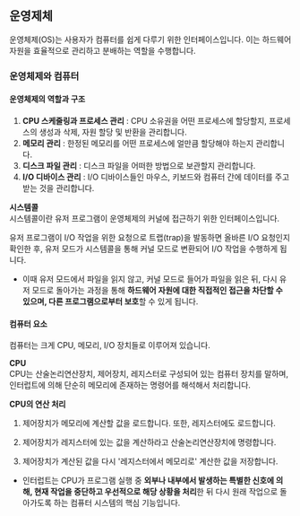 ## 운영제체

운영체제(OS)는 사용자가 컴퓨터를 쉽게 다루기 위한 인터페이스입니다. 이는 하드웨어 자원을 효율적으로 관리하고 분배하는 역할을 수행합니다.

### 운영체제와 컴퓨터

#### 운영체제의 역할과 구조

1. **CPU 스케줄링과 프로세스 관리** : CPU 소유권을 어떤 프로세스에 할당할지, 프로세스의 생성과 삭제, 자원 할당 및 반환을 관리합니다.
2. **메모리 관리** : 한정된 메모리를 어떤 프로세스에 얼만큼 할당해야 하는지 관리합니다.
3. **디스크 파일 관리** : 디스크 파일을 어떠한 방법으로 보관할지 관리합니다.
4. **I/O 디바이스 관리** : I/O 디바이스들인 마우스, 키보드와 컴퓨터 간에 데이터를 주고받는 것을 관리합니다.

**시스템콜**  
시스템콜이란 유저 프로그램이 운영체제의 커널에 접근하기 위한 인터페이스입니다.

유저 프로그램이 I/O 작업을 위한 요청으로 트랩(trap)을 발동하면 올바른 I/O 요청인지 확인한 후, 유저 모드가 시스템콜을 통해 커널 모드로 변환되어 I/O 작업을 수행하게 됩니다.

- 이때 유저 모드에서 파일을 읽지 않고, 커널 모드로 들어가 파일을 읽은 뒤, 다시 유저 모드로 돌아가는 과정을 통해 **하드웨어 자원에 대한 직접적인 접근을 차단할 수 있으며, 다른 프로그램으로부터 보호**할 수 있게 됩니다.

#### 컴퓨터 요소

컴퓨터는 크게 CPU, 메모리, I/O 장치들로 이루어져 있습니다.

**CPU**  
CPU는 산술논리연산장치, 제어장치, 레지스터로 구성되어 있는 컴퓨터 장치를 말하며, 인터럽트에 의해 단순히 메모리에 존재하는 명령어를 해석해서 처리합니다.

**CPU의 연산 처리**

1. 제어장치가 메모리에 계산할 값을 로드합니다. 또한, 레지스터에도 로드합니다.

2. 제어장치가 레지스터에 있는 값을 계산하라고 산술논리연산장치에 명령합니다.

3. 제어장치가 계산된 값을 다시 '레지스터에서 메모리로' 계산한 값을 저장합니다.

- 인터럽트는 CPU가 프로그램 실행 중 **외부나 내부에서 발생하는 특별한 신호에 의해, 현재 작업을 중단하고 우선적으로 해당 상황을 처리**한 뒤 다시 원래 작업으로 돌아가도록 하는 컴퓨터 시스템의 핵심 기능입니다.
